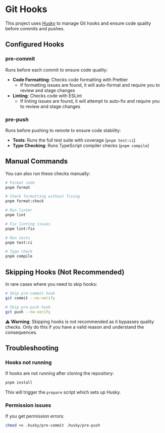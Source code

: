 # Git Hooks

This project uses [Husky](https://typicode.github.io/husky/) to manage Git hooks and ensure code quality before commits and pushes.

## Configured Hooks

### pre-commit
Runs before each commit to ensure code quality:
- **Code Formatting**: Checks code formatting with Prettier
  - If formatting issues are found, it will auto-format and require you to review and stage changes
- **Linting**: Checks code with ESLint
  - If linting issues are found, it will attempt to auto-fix and require you to review and stage changes

### pre-push
Runs before pushing to remote to ensure code stability:
- **Tests**: Runs the full test suite with coverage (`pnpm test:ci`)
- **Type Checking**: Runs TypeScript compiler checks (`pnpm compile`)

## Manual Commands

You can also run these checks manually:

```bash
# Format code
pnpm format

# Check formatting without fixing
pnpm format:check

# Run linter
pnpm lint

# Fix linting issues
pnpm lint:fix

# Run tests
pnpm test:ci

# Type check
pnpm compile
```

## Skipping Hooks (Not Recommended)

In rare cases where you need to skip hooks:

```bash
# Skip pre-commit hook
git commit --no-verify

# Skip pre-push hook
git push --no-verify
```

⚠️ **Warning**: Skipping hooks is not recommended as it bypasses quality checks. Only do this if you have a valid reason and understand the consequences.

## Troubleshooting

### Hooks not running
If hooks are not running after cloning the repository:

```bash
pnpm install
```

This will trigger the `prepare` script which sets up Husky.

### Permission issues
If you get permission errors:

```bash
chmod +x .husky/pre-commit .husky/pre-push
```
